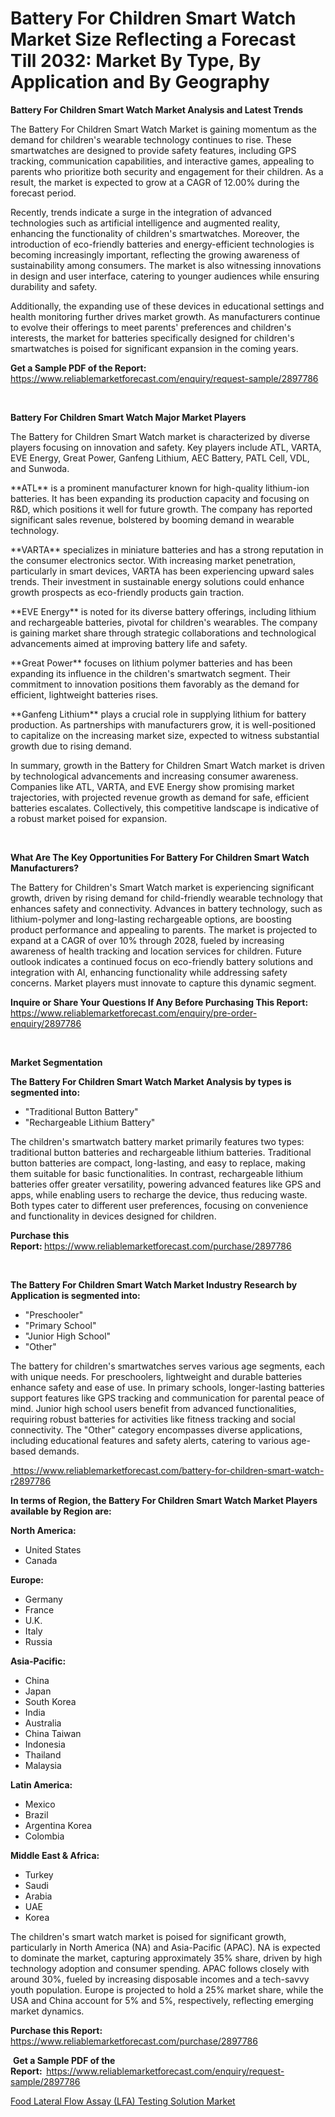 <p><h1>Battery For Children Smart Watch Market Size Reflecting a Forecast Till 2032: Market By Type, By Application and By Geography</h1></p><p><strong>Battery For Children Smart Watch Market Analysis and Latest Trends</strong></p>
<p><p>The Battery For Children Smart Watch Market is gaining momentum as the demand for children's wearable technology continues to rise. These smartwatches are designed to provide safety features, including GPS tracking, communication capabilities, and interactive games, appealing to parents who prioritize both security and engagement for their children. As a result, the market is expected to grow at a CAGR of 12.00% during the forecast period.</p><p>Recently, trends indicate a surge in the integration of advanced technologies such as artificial intelligence and augmented reality, enhancing the functionality of children's smartwatches. Moreover, the introduction of eco-friendly batteries and energy-efficient technologies is becoming increasingly important, reflecting the growing awareness of sustainability among consumers. The market is also witnessing innovations in design and user interface, catering to younger audiences while ensuring durability and safety.</p><p>Additionally, the expanding use of these devices in educational settings and health monitoring further drives market growth. As manufacturers continue to evolve their offerings to meet parents' preferences and children's interests, the market for batteries specifically designed for children's smartwatches is poised for significant expansion in the coming years.</p></p>
<p><strong>Get a Sample PDF of the Report:&nbsp;</strong> <a href="https://www.reliablemarketforecast.com/enquiry/request-sample/2897786?utm_campaign=2940&utm_medium=2&utm_source=Github&utm_content=ia&utm_term=15032025&utm_id=battery-for-children-smart-watch">https://www.reliablemarketforecast.com/enquiry/request-sample/2897786</a></p>
<p>&nbsp;</p>
<p><strong>Battery For Children Smart Watch Major Market Players</strong></p>
<p><p>The Battery for Children Smart Watch market is characterized by diverse players focusing on innovation and safety. Key players include ATL, VARTA, EVE Energy, Great Power, Ganfeng Lithium, AEC Battery, PATL Cell, VDL, and Sunwoda. </p><p>**ATL** is a prominent manufacturer known for high-quality lithium-ion batteries. It has been expanding its production capacity and focusing on R&D, which positions it well for future growth. The company has reported significant sales revenue, bolstered by booming demand in wearable technology.</p><p>**VARTA** specializes in miniature batteries and has a strong reputation in the consumer electronics sector. With increasing market penetration, particularly in smart devices, VARTA has been experiencing upward sales trends. Their investment in sustainable energy solutions could enhance growth prospects as eco-friendly products gain traction.</p><p>**EVE Energy** is noted for its diverse battery offerings, including lithium and rechargeable batteries, pivotal for children's wearables. The company is gaining market share through strategic collaborations and technological advancements aimed at improving battery life and safety.</p><p>**Great Power** focuses on lithium polymer batteries and has been expanding its influence in the children's smartwatch segment. Their commitment to innovation positions them favorably as the demand for efficient, lightweight batteries rises.</p><p>**Ganfeng Lithium** plays a crucial role in supplying lithium for battery production. As partnerships with manufacturers grow, it is well-positioned to capitalize on the increasing market size, expected to witness substantial growth due to rising demand.</p><p>In summary, growth in the Battery for Children Smart Watch market is driven by technological advancements and increasing consumer awareness. Companies like ATL, VARTA, and EVE Energy show promising market trajectories, with projected revenue growth as demand for safe, efficient batteries escalates. Collectively, this competitive landscape is indicative of a robust market poised for expansion.</p></p>
<p>&nbsp;</p>
<p><strong>What Are The Key Opportunities For Battery For Children Smart Watch Manufacturers?</strong></p>
<p><p>The Battery for Children's Smart Watch market is experiencing significant growth, driven by rising demand for child-friendly wearable technology that enhances safety and connectivity. Advances in battery technology, such as lithium-polymer and long-lasting rechargeable options, are boosting product performance and appealing to parents. The market is projected to expand at a CAGR of over 10% through 2028, fueled by increasing awareness of health tracking and location services for children. Future outlook indicates a continued focus on eco-friendly battery solutions and integration with AI, enhancing functionality while addressing safety concerns. Market players must innovate to capture this dynamic segment.</p></p>
<p><strong>Inquire or Share Your Questions If Any Before Purchasing This Report:</strong> <a href="https://www.reliablemarketforecast.com/enquiry/pre-order-enquiry/2897786?utm_campaign=2940&utm_medium=2&utm_source=Github&utm_content=ia&utm_term=15032025&utm_id=battery-for-children-smart-watch">https://www.reliablemarketforecast.com/enquiry/pre-order-enquiry/2897786</a></p>
<p>&nbsp;</p>
<p><strong>Market Segmentation</strong></p>
<p><strong>The Battery For Children Smart Watch Market Analysis by types is segmented into:</strong></p>
<p><ul><li>"Traditional Button Battery"</li><li>"Rechargeable Lithium Battery"</li></ul></p>
<p><p>The children's smartwatch battery market primarily features two types: traditional button batteries and rechargeable lithium batteries. Traditional button batteries are compact, long-lasting, and easy to replace, making them suitable for basic functionalities. In contrast, rechargeable lithium batteries offer greater versatility, powering advanced features like GPS and apps, while enabling users to recharge the device, thus reducing waste. Both types cater to different user preferences, focusing on convenience and functionality in devices designed for children.</p></p>
<p><strong>Purchase this Report:&nbsp;</strong><a href="https://www.reliablemarketforecast.com/purchase/2897786?utm_campaign=2940&utm_medium=2&utm_source=Github&utm_content=ia&utm_term=15032025&utm_id=battery-for-children-smart-watch">https://www.reliablemarketforecast.com/purchase/2897786</a></p>
<p>&nbsp;</p>
<p><strong>The Battery For Children Smart Watch Market Industry Research by Application is segmented into:</strong></p>
<p><ul><li>"Preschooler"</li><li>"Primary School"</li><li>"Junior High School"</li><li>"Other"</li></ul></p>
<p><p>The battery for children's smartwatches serves various age segments, each with unique needs. For preschoolers, lightweight and durable batteries enhance safety and ease of use. In primary schools, longer-lasting batteries support features like GPS tracking and communication for parental peace of mind. Junior high school users benefit from advanced functionalities, requiring robust batteries for activities like fitness tracking and social connectivity. The "Other" category encompasses diverse applications, including educational features and safety alerts, catering to various age-based demands.</p></p>
<p><a href="https://www.reliablemarketforecast.com/battery-for-children-smart-watch-r2897786?utm_campaign=2940&utm_medium=2&utm_source=Github&utm_content=ia&utm_term=15032025&utm_id=battery-for-children-smart-watch">&nbsp;https://www.reliablemarketforecast.com/battery-for-children-smart-watch-r2897786</a></p>
<p><strong>In terms of Region, the Battery For Children Smart Watch Market Players available by Region are:</strong></p>
<p>
    <p> <strong> North America: </strong>
        <ul>
            <li>United States</li>
            <li>Canada</li>
        </ul>
        </p> 
    <p> <strong> Europe: </strong>
        <ul>
            <li>Germany</li>
            <li>France</li>
            <li>U.K.</li>
            <li>Italy</li>
            <li>Russia</li>
        </ul>
        </p> 
    <p> <strong> Asia-Pacific: </strong>
        <ul>
            <li>China</li>
            <li>Japan</li>
            <li>South Korea</li>
            <li>India</li>
            <li>Australia</li>
            <li>China Taiwan</li>
            <li>Indonesia</li>
            <li>Thailand</li>
            <li>Malaysia</li>
        </ul>
        </p> 
    <p> <strong> Latin America: </strong>
        <ul>
            <li>Mexico</li>
            <li>Brazil</li>
            <li>Argentina Korea</li>
            <li>Colombia</li>
        </ul>
        </p> 
    <p> <strong> Middle East & Africa: </strong>
        <ul>
            <li>Turkey</li>
            <li>Saudi</li>
            <li>Arabia</li>
            <li>UAE</li>
            <li>Korea</li>
        </ul>
    </p>
    </p>
<p><p>The children's smart watch market is poised for significant growth, particularly in North America (NA) and Asia-Pacific (APAC). NA is expected to dominate the market, capturing approximately 35% share, driven by high technology adoption and consumer spending. APAC follows closely with around 30%, fueled by increasing disposable incomes and a tech-savvy youth population. Europe is projected to hold a 25% market share, while the USA and China account for 5% and 5%, respectively, reflecting emerging market dynamics.</p></p>
<p><strong>Purchase this Report: </strong><a href="https://www.reliablemarketforecast.com/purchase/2897786?utm_campaign=2940&utm_medium=2&utm_source=Github&utm_content=ia&utm_term=15032025&utm_id=battery-for-children-smart-watch">https://www.reliablemarketforecast.com/purchase/2897786</a></p>
<p>&nbsp;<strong>Get a Sample PDF of the Report:&nbsp;&nbsp;</strong><a href="https://www.reliablemarketforecast.com/enquiry/request-sample/2897786?utm_campaign=2940&utm_medium=2&utm_source=Github&utm_content=ia&utm_term=15032025&utm_id=battery-for-children-smart-watch">https://www.reliablemarketforecast.com/enquiry/request-sample/2897786</a></p>
<p><strong></strong></p>
<p><p><a href="https://github.com/kimberjam0i/Market-Research-Report-List-1/blob/main/food-lateral-flow-assay-lfa-testing-solution-market.md?utm_campaign=2940&utm_medium=2&utm_source=Github&utm_content=ia&utm_term=15032025&utm_id=battery-for-children-smart-watch">Food Lateral Flow Assay (LFA) Testing Solution Market</a></p></p>